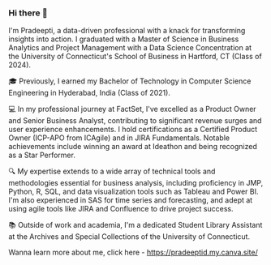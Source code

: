 ### Hi there 👋

I'm Pradeepti, a data-driven professional with a knack for transforming insights into action. I graduated with a Master of Science in Business Analytics and Project Management with a Data Science Concentration at the University of Connecticut's School of Business in Hartford, CT (Class of 2024).

🎓 Previously, I earned my Bachelor of Technology in Computer Science Engineering in Hyderabad, India (Class of 2021).

💻 In my professional journey at FactSet, I've excelled as a Product Owner and Senior Business Analyst, contributing to significant revenue surges and user experience enhancements. I hold certifications as a Certified Product Owner (ICP-APO from ICAgile) and in JIRA Fundamentals. Notable achievements include winning an award at Ideathon and being recognized as a Star Performer.

🔍 My expertise extends to a wide array of technical tools and methodologies essential for business analysis, including proficiency in JMP, Python, R, SQL, and data visualization tools such as Tableau and Power BI. I'm also experienced in SAS for time series and forecasting, and adept at using agile tools like JIRA and Confluence to drive project success.

📚 Outside of work and academia, I'm a dedicated Student Library Assistant at the Archives and Special Collections of the University of Connecticut.

Wanna learn more about me, click here - https://pradeeptid.my.canva.site/
